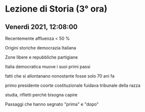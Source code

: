 #  Lezione di Storia (3° ora)
## Venerdì 2021, 12:08:00


Recentemente affluenza < 50 %


Origini storiche democrazia
Italiana


Zone libere e repubbliche partigiane

Italia democratica muove i suoi primi passi


fatti che si allontanano nonostante fosse solo 70 ani fa


primo presidente coorte costituzionale fuidava tribunale della razza


studia, rifletti perchè bisogna capire

Passaggi che hanno segnato "prima" e "dopo"
<!--stackedit_data:
eyJoaXN0b3J5IjpbLTE1NTc5NDM2NTgsLTg5ODI0ODQ4MiwxOT
I2NDgxNDA1LC0xODIyMzI5MDIwXX0=
-->